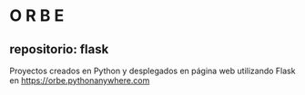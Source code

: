# O R B E
## repositorio: flask
Proyectos creados en Python y desplegados en página web utilizando Flask en
https://orbe.pythonanywhere.com